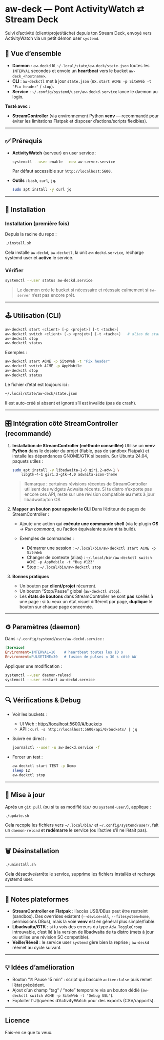 # aw-deck — Pont ActivityWatch ⇄ Stream Deck

Suivi d’activité (client/projet/tâche) depuis ton Stream Deck, envoyé vers ActivityWatch via un petit démon user `systemd`.

## 🧱 Vue d’ensemble

* **Daemon** : `aw-deckd` lit `~/.local/state/aw-deck/state.json` toutes les `INTERVAL` secondes et envoie un **heartbeat** vers le bucket `aw-deck_<hostname>`.
* **CLI** : `aw-deckctl` met à jour `state.json` (ex. `start ACME -p SiteWeb -t "Fix header"` / `stop`).
* **Service** : `~/.config/systemd/user/aw-deckd.service` lance le daemon au login.

**Testé avec :**

* **StreamController** (via environnement Python **venv** — recommandé pour éviter les limitations Flatpak et disposer d’actions/scripts flexibles).

---

## ✅ Prérequis

* **ActivityWatch** (serveur) en user service :

  ```bash
  systemctl --user enable --now aw-server.service
  ```

  Par défaut accessible sur `http://localhost:5600`.

* **Outils** : `bash`, `curl`, `jq`.

  ```bash
  sudo apt install -y curl jq
  ```

---

## 🚀 Installation

### Installation (première fois)

Depuis la racine du repo :

```bash
./install.sh
```

Cela installe `aw-deckd`, `aw-deckctl`, la unit `aw-deckd.service`, recharge systemd user et **active** le service.

### Vérifier

```bash
systemctl --user status aw-deckd.service
```

> Le daemon crée le bucket si nécessaire et réessaie calmement si `aw-server` n’est pas encore prêt.

---

## 🕹️ Utilisation (CLI)

```bash
aw-deckctl start <client> [-p <projet>] [-t <tache>]
aw-deckctl switch <client> [-p <projet>] [-t <tache>]   # alias de start
aw-deckctl stop
aw-deckctl status
```

Exemples :

```bash
aw-deckctl start ACME -p SiteWeb -t "Fix header"
aw-deckctl switch ACME -p AppMobile
aw-deckctl stop
aw-deckctl status
```

Le fichier d’état est toujours ici :

```bash
~/.local/state/aw-deck/state.json
```

Il est auto-créé si absent et ignoré s’il est invalide (pas de crash).

---

## 🎛️ Intégration côté StreamController (recommandé)

1. **Installation de StreamController (méthode conseillée)**
   Utilise un **venv Python** dans le dossier du projet (fiable, pas de sandbox Flatpak) et installe les dépendances GNOME/GTK si besoin.
   Sur Ubuntu 24.04, paquets utiles :

   ```bash
   sudo apt install -y libadwaita-1-0 gir1.2-adw-1 \
       libgtk-4-1 gir1.2-gtk-4.0 adwaita-icon-theme
   ```

   > Remarque : certaines révisions récentes de StreamController utilisent des widgets Adwaita récents. Si ta distro n’exporte pas encore ces API, reste sur une révision compatible **ou** mets à jour libadwaita/ton OS.

2. **Mapper un bouton pour appeler le CLI**
   Dans l’éditeur de pages de StreamController :

   * Ajoute une action qui **exécute une commande shell** (via le plugin **OS** → *Run command*, ou l’action équivalente suivant ta build).
   * Exemples de commandes :

     * Démarrer une session :
       `~/.local/bin/aw-deckctl start ACME -p SiteWeb`
     * Changer de contexte (alias) :
       `~/.local/bin/aw-deckctl switch ACME -p AppMobile -t "Bug #123"`
     * Stop :
       `~/.local/bin/aw-deckctl stop`

3. **Bonnes pratiques**

   * Un bouton par **client/projet** récurrent.
   * Un bouton “Stop/Pause” global (`aw-deckctl stop`).
   * Les **états de boutons** dans StreamController ne sont **pas** scellés à une page : si tu veux un état visuel différent par page, **duplique** le bouton sur chaque page concernée.

---

## ⚙️ Paramètres (daemon)

Dans `~/.config/systemd/user/aw-deckd.service` :

```ini
[Service]
Environment=INTERVAL=10    # heartbeat toutes les 10 s
Environment=PULSETIME=30   # fusion de pulses ≤ 30 s côté AW
```

Appliquer une modification :

```bash
systemctl --user daemon-reload
systemctl --user restart aw-deckd.service
```

---

## 🔍 Vérifications & Debug

* Voir les buckets :

  * UI Web : [http://localhost:5600/#/buckets](http://localhost:5600/#/buckets)
  * API : `curl -s http://localhost:5600/api/0/buckets/ | jq`

* Suivre en direct :

  ```bash
  journalctl --user -u aw-deckd.service -f
  ```

* Forcer un test :

  ```bash
  aw-deckctl start TEST -p Demo
  sleep 12
  aw-deckctl stop
  ```

---

## 🔄 Mise à jour

Après un `git pull` (ou si tu as modifié `bin/` ou `systemd-user/`), applique :

```bash
./update.sh
```

Cela recopie les fichiers vers `~/.local/bin/` et `~/.config/systemd/user/`, fait un `daemon-reload` et **redémarre** le service (ou l’active s’il ne l’était pas).

---

## 🗑️ Désinstallation

```bash
./uninstall.sh
```

Cela désactive/arrête le service, supprime les fichiers installés et recharge systemd user.

---

## 📝 Notes plateformes

* **StreamController en Flatpak** : l’accès USB/DBus peut être restreint (sandbox). Des overrides existent (`--device=all`, `--filesystem=home`, permissions DBus), mais la voie **venv** est en général plus simple/fiable.
* **Libadwaita/GTK** : si tu vois des erreurs du type `Adw.ToggleGroup` introuvable, c’est lié à la version de libadwaita de ta distro (mets à jour ou utilise une révision SC compatible).
* **Veille/Réveil** : le service user `systemd` gère bien la reprise ; `aw-deckd` réémet au cycle suivant.

---

## 💡 Idées d’amélioration

* Bouton “⏱ Pause 15 min” : script qui bascule `active:false` puis remet l’état précédent.
* Ajout d’un champ “tag” / “note” temporaire via un bouton dédié (`aw-deckctl switch ACME -p SiteWeb -t "Debug SSL"`).
* Exploiter l’UI/queries d’ActivityWatch pour des exports (CSV/rapports).

---

## Licence

Fais-en ce que tu veux.
